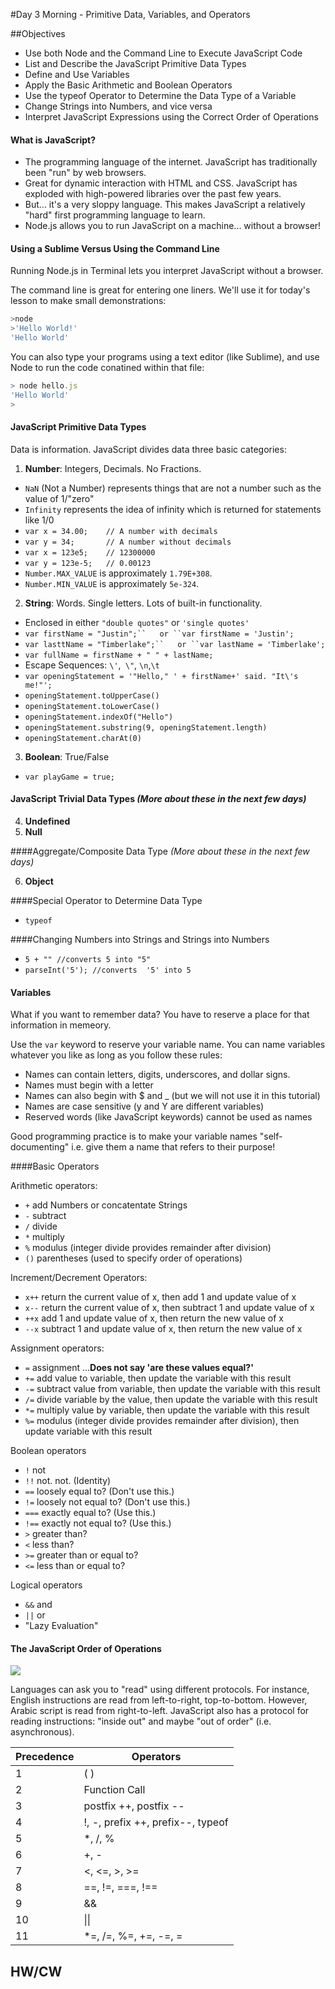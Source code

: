 #Day 3 Morning - Primitive Data, Variables, and Operators

##Objectives

* Use both Node and the Command Line to Execute JavaScript Code
* List and Describe the JavaScript Primitive Data Types
* Define and Use Variables
* Apply the Basic Arithmetic and Boolean Operators
* Use the typeof Operator to Determine the Data Type of a Variable
* Change Strings into Numbers, and vice versa
* Interpret JavaScript Expressions using the Correct Order of Operations



#### What is JavaScript?
- The programming language of the internet. JavaScript has traditionally been "run" by web browsers.
- Great for dynamic interaction with HTML and CSS. JavaScript has exploded with high-powered libraries over the past few years.
- But... it's a very sloppy language. This makes JavaScript a relatively "hard" first programming language to learn.
- Node.js allows you to run JavaScript on a machine... without a browser!



#### Using a Sublime Versus Using the Command Line
Running Node.js in Terminal lets you interpret JavaScript without a browser.

The command line is great for entering one liners. We'll use it for today's lesson to make small demonstrations:

```javascript
>node
>'Hello World!'
'Hello World'
```

You can also type your programs using a text editor (like Sublime), and use Node to run the code conatined within that file:

```javascript
> node hello.js
'Hello World'
>
```


#### JavaScript Primitive Data Types
Data is information. JavaScript divides data three basic categories:

1. **Number**: Integers, Decimals. No Fractions.
  - ```NaN``` (Not a Number) represents things that are not a number such as the value of 1/"zero"
  - ```Infinity``` represents the idea of infinity which is returned for statements like 1/0
  - ```var x = 34.00;    // A number with decimals```
  - ```var y = 34;       // A number without decimals```
  - ```var x = 123e5;    // 12300000```
  - ```var y = 123e-5;   // 0.00123```
  - ```Number.MAX_VALUE``` is approximately   ```1.79E+308```.
  - ```Number.MIN_VALUE``` is approximately   ```5e-324```.


2. **String**: Words. Single letters. Lots of built-in functionality.
  - Enclosed in either ```"double quotes"``` or ```'single quotes'```
  - ```var firstName = "Justin";``   or ``var firstName = 'Justin';```
  - ```var lasttName = "Timberlake";``   or ``var lastName = 'Timberlake';```
  - ```var fullName = firstName + " " + lastName;```
  -  Escape Sequences: ```\'```,``` \"```, ```\n```,```\t```
  - ```var openingStatement = '"Hello," ' + firstName+' said. "It\'s me!"';```
  - ```openingStatement.toUpperCase()```
  - ```openingStatement.toLowerCase()```
  - ```openingStatement.indexOf("Hello")```
  - ```openingStatement.substring(9, openingStatement.length)```
  - ```openingStatement.charAt(0)```

3. **Boolean**: True/False
  - ```var playGame = true;```

#### JavaScript Trivial Data Types *(More about these in the next few days)*

4. **Undefined**
5. **Null**

####Aggregate/Composite Data Type *(More about these in the next few days)*

6. **Object**

####Special Operator to Determine Data Type
* ```typeof```

####Changing Numbers into Strings and Strings into Numbers
* ```5 + "" //converts 5 into "5"```
* ```parseInt('5'); //converts  '5' into 5```



####  Variables

What if you want to remember data? You have to reserve a place for that information in memeory.

Use the ``var`` keyword to reserve your variable name. You can name variables whatever you like as long as you follow these rules:

- Names can contain letters, digits, underscores, and dollar signs.
- Names must begin with a letter
- Names can also begin with $ and _ (but we will not use it in this tutorial)
- Names are case sensitive (y and Y are different variables)
- Reserved words (like JavaScript keywords) cannot be used as names

Good programming practice is to make your variable names "self-documenting" i.e. give them a name that refers to their purpose!

####Basic Operators

Arithmetic operators:

* ```+```  add Numbers or concatentate Strings
* ```-```  subtract
* ```/```  divide
* ```*```  multiply
* ```%```  modulus (integer divide provides remainder after division)
* ```()``` parentheses (used to specify order of operations)

Increment/Decrement Operators:
* ```x++``` return the current value of x, then add 1 and update value of x
* ```x--``` return the current value of x, then subtract 1 and update value of x
* ```++x``` add 1 and update value of x, then return the new value of x
* ```--x``` subtract 1 and update value of x, then return the new value of x

Assignment operators:

* ```=``` assignment ...**Does not say 'are these values equal?'**
* ```+=```  add value to variable, then update the variable with this result
* ```-=```  subtract value from variable, then update the variable with this result
* ```/=```  divide variable by the value, then update the variable with this result
* ```*=```  multiply value by variable, then update the variable with this result
* ```%=```  modulus (integer divide provides remainder after division), then update variable with this result

Boolean operators

* ```!``` not
* ```!!``` not. not. (Identity)
* ```==``` loosely equal to? (Don't use this.)
* ```!=``` loosely not equal to? (Don't use this.)
* ```===``` exactly equal to? (Use this.)
* ```!==``` exactly not equal to? (Use this.)
* ```>```  greater than?
* ```<```  less than?
* ```>=``` greater than or equal to?
* ```<=``` less than or equal to?

Logical operators
* ```&&``` and
* ```||``` or
* "Lazy Evaluation"






#### The JavaScript Order of Operations
![](http://collegelabs.co/clabs/nld/images/expressionTee.png)

Languages can ask you to "read" using different protocols. For instance, English instructions are read from left-to-right, top-to-bottom. However, Arabic script is read from right-to-left. JavaScript also has a protocol for reading instructions: "inside out" and maybe "out of order" (i.e. asynchronous).

| Precedence  | Operators |
| ------------- | ------------- |
| 1  | ( )  |
| 2  | Function Call |
| 3  | postfix ++, postfix --  |
| 4  | !, -, prefix ++, prefix--, typeof |
| 5  | *, /, % |
| 6  | +, - |
| 7  | <, <=, >, >= |
| 8  | ==, !=, ===, !== |
| 9  | && |
| 10  | \|\| |
| 11 | *=, /=, %=, +=, -=, =|


## HW/CW
